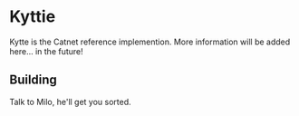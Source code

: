 # Kyttie
Kytte is the Catnet reference implemention. More information will be added here... in the future!

## Building
Talk to Milo, he'll get you sorted.


